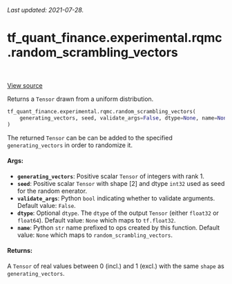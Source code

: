 <!--
This file is generated by a tool. Do not edit directly.
For open-source contributions the docs will be updated automatically.
-->

*Last updated: 2021-07-28.*

<div itemscope itemtype="http://developers.google.com/ReferenceObject">
<meta itemprop="name" content="tf_quant_finance.experimental.rqmc.random_scrambling_vectors" />
<meta itemprop="path" content="Stable" />
</div>

# tf_quant_finance.experimental.rqmc.random_scrambling_vectors

<!-- Insert buttons and diff -->

<table class="tfo-notebook-buttons tfo-api" align="left">
</table>

<a target="_blank" href="https://github.com/google/tf-quant-finance/blob/master/tf_quant_finance/experimental/rqmc/lattice_rule.py">View source</a>



Returns a `Tensor` drawn from a uniform distribution.

```python
tf_quant_finance.experimental.rqmc.random_scrambling_vectors(
    generating_vectors, seed, validate_args=False, dtype=None, name=None
)
```



<!-- Placeholder for "Used in" -->

The returned `Tensor` can be can be added to the specified
`generating_vectors` in order to randomize it.

#### Args:


* <b>`generating_vectors`</b>: Positive scalar `Tensor` of integers with rank 1.
* <b>`seed`</b>: Positive scalar `Tensor` with shape [2] and dtype `int32` used as seed
  for the random enerator.
* <b>`validate_args`</b>: Python `bool` indicating whether to validate arguments.
  Default value: `False`.
* <b>`dtype`</b>: Optional `dtype`. The `dtype` of the output `Tensor` (either
  `float32` or `float64`).
  Default value: `None` which maps to `tf.float32`.
* <b>`name`</b>: Python `str` name prefixed to ops created by this function.
  Default value: `None` which maps to `random_scrambling_vectors`.


#### Returns:

A `Tensor` of real values between 0 (incl.) and 1 (excl.) with the same
`shape` as `generating_vectors`.
